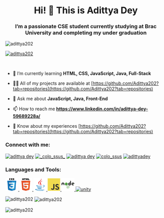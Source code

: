 <h1 align="center">Hi! 🙌 This is Adittya Dey</h1>
<h3 align="center">I’m a passionate CSE student currently studying at Brac University and completing my under graduation</h3>

<p align="left"> <img src="https://komarev.com/ghpvc/?username=adittya202&label=Profile%20views&color=0e75b6&style=flat" alt="adittya202" /> </p>

<p align="left"> <a href="https://github.com/ryo-ma/github-profile-trophy"><img src="https://github-profile-trophy.vercel.app/?username=adittya202" alt="adittya202" /></a> </p>

<p align="left"> <a href="https://twitter.com/" target="blank"><img src="https://img.shields.io/twitter/follow/?logo=twitter&style=for-the-badge" alt="" /></a> </p>

- 🌱 I’m currently learning **HTML, CSS, JavaScript, Java, Full-Stack**

- 👨‍💻 All of my projects are available at [https://github.com/Adittya202?tab=repositories](https://github.com/Adittya202?tab=repositories)

- 💬 Ask me about **JavaScript, Java, Front-End**

- 📫 How to reach me **https://www.linkedin.com/in/adittya-dey-59689228a/**

- 📄 Know about my experiences [https://github.com/Adittya202?tab=repositories](https://github.com/Adittya202?tab=repositories)

<h3 align="left">Connect with me:</h3>
<p align="left">
<a href="https://linkedin.com/in/adittya dey" target="blank"><img align="center" src="https://raw.githubusercontent.com/rahuldkjain/github-profile-readme-generator/master/src/images/icons/Social/linked-in-alt.svg" alt="adittya dey" height="30" width="40" /></a>
<a href="https://instagram.com/_colo_ssus_" target="blank"><img align="center" src="https://raw.githubusercontent.com/rahuldkjain/github-profile-readme-generator/master/src/images/icons/Social/instagram.svg" alt="_colo_ssus_" height="30" width="40" /></a>
<a href="https://www.youtube.com/c/adittya dey" target="blank"><img align="center" src="https://raw.githubusercontent.com/rahuldkjain/github-profile-readme-generator/master/src/images/icons/Social/youtube.svg" alt="adittya dey" height="30" width="40" /></a>
<a href="https://codeforces.com/profile/colo_ssus" target="blank"><img align="center" src="https://raw.githubusercontent.com/rahuldkjain/github-profile-readme-generator/master/src/images/icons/Social/codeforces.svg" alt="colo_ssus" height="30" width="40" /></a>
<a href="https://www.leetcode.com/adittyadey" target="blank"><img align="center" src="https://raw.githubusercontent.com/rahuldkjain/github-profile-readme-generator/master/src/images/icons/Social/leet-code.svg" alt="adittyadey" height="30" width="40" /></a>
</p>

<h3 align="left">Languages and Tools:</h3>
<p align="left"> <a href="https://www.w3schools.com/css/" target="_blank" rel="noreferrer"> <img src="https://raw.githubusercontent.com/devicons/devicon/master/icons/css3/css3-original-wordmark.svg" alt="css3" width="40" height="40"/> </a> <a href="https://www.w3.org/html/" target="_blank" rel="noreferrer"> <img src="https://raw.githubusercontent.com/devicons/devicon/master/icons/html5/html5-original-wordmark.svg" alt="html5" width="40" height="40"/> </a> <a href="https://www.java.com" target="_blank" rel="noreferrer"> <img src="https://raw.githubusercontent.com/devicons/devicon/master/icons/java/java-original.svg" alt="java" width="40" height="40"/> </a> <a href="https://developer.mozilla.org/en-US/docs/Web/JavaScript" target="_blank" rel="noreferrer"> <img src="https://raw.githubusercontent.com/devicons/devicon/master/icons/javascript/javascript-original.svg" alt="javascript" width="40" height="40"/> </a> <a href="https://nodejs.org" target="_blank" rel="noreferrer"> <img src="https://raw.githubusercontent.com/devicons/devicon/master/icons/nodejs/nodejs-original-wordmark.svg" alt="nodejs" width="40" height="40"/> </a> <a href="https://unity.com/" target="_blank" rel="noreferrer"> <img src="https://www.vectorlogo.zone/logos/unity3d/unity3d-icon.svg" alt="unity" width="40" height="40"/> </a> </p>

<p><img align="left" src="https://github-readme-stats.vercel.app/api/top-langs?username=adittya202&show_icons=true&locale=en&layout=compact" alt="adittya202" /></p>

<p>&nbsp;<img align="center" src="https://github-readme-stats.vercel.app/api?username=adittya202&show_icons=true&locale=en" alt="adittya202" /></p>

<p><img align="center" src="https://github-readme-streak-stats.herokuapp.com/?user=adittya202&" alt="adittya202" /></p>
